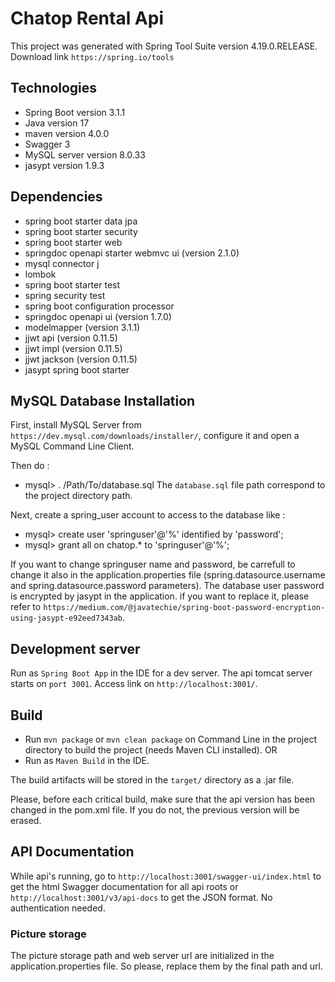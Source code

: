 # Chatop Rental Api

This project was generated with Spring Tool Suite version 4.19.0.RELEASE. Download link `https://spring.io/tools`

## Technologies

- Spring Boot version 3.1.1
- Java version 17
- maven version 4.0.0
- Swagger 3
- MySQL server version 8.0.33
- jasypt version 1.9.3

## Dependencies

- spring boot starter data jpa
- spring boot starter security
- spring boot starter web
- springdoc openapi starter webmvc ui (version 2.1.0)
- mysql connector j
- lombok
- spring boot starter test
- spring security test
- spring boot configuration processor
- springdoc openapi ui (version 1.7.0)
- modelmapper (version 3.1.1)
- jjwt api (version 0.11.5)
- jjwt impl (version 0.11.5)
- jjwt jackson (version 0.11.5)
- jasypt spring boot starter

## MySQL Database Installation

First, install MySQL Server from `https://dev.mysql.com/downloads/installer/`, configure it and open a MySQL Command Line Client.

Then do :
- mysql> \. /Path/To/database.sql
The `database.sql` file path correspond to the project directory path.

Next, create a spring_user account to access to the database like :
- mysql> create user 'springuser'@'%' identified by 'password';
- mysql> grant all on chatop.* to 'springuser'@'%';

If you want to change springuser name and password, be carrefull to change it also in the application.properties file (spring.datasource.username and spring.datasource.password parameters). The database user password is encrypted by jasypt in the application. if you want to replace it, please refer to `https://medium.com/@javatechie/spring-boot-password-encryption-using-jasypt-e92eed7343ab`.

## Development server

Run as `Spring Boot App` in the IDE for a dev server. The api tomcat server starts on `port 3001`. Access link on `http://localhost:3001/`.

## Build

- Run `mvn package` or `mvn clean package` on Command Line in the project directory to build the project (needs Maven CLI installed). 
OR
- Run as `Maven Build` in the IDE. 

The build artifacts will be stored in the `target/` directory as a .jar file.

Please, before each critical build, make sure that the api version has been changed in the pom.xml file. If you do not, the previous version will be erased.

## API Documentation

While api's running, go to `http://localhost:3001/swagger-ui/index.html` to get the html Swagger documentation for all api roots or `http://localhost:3001/v3/api-docs` to get the JSON format. No authentication needed.

### Picture storage
The picture storage path and web server url are initialized in the application.properties file. So please, replace them by the final path and url.

